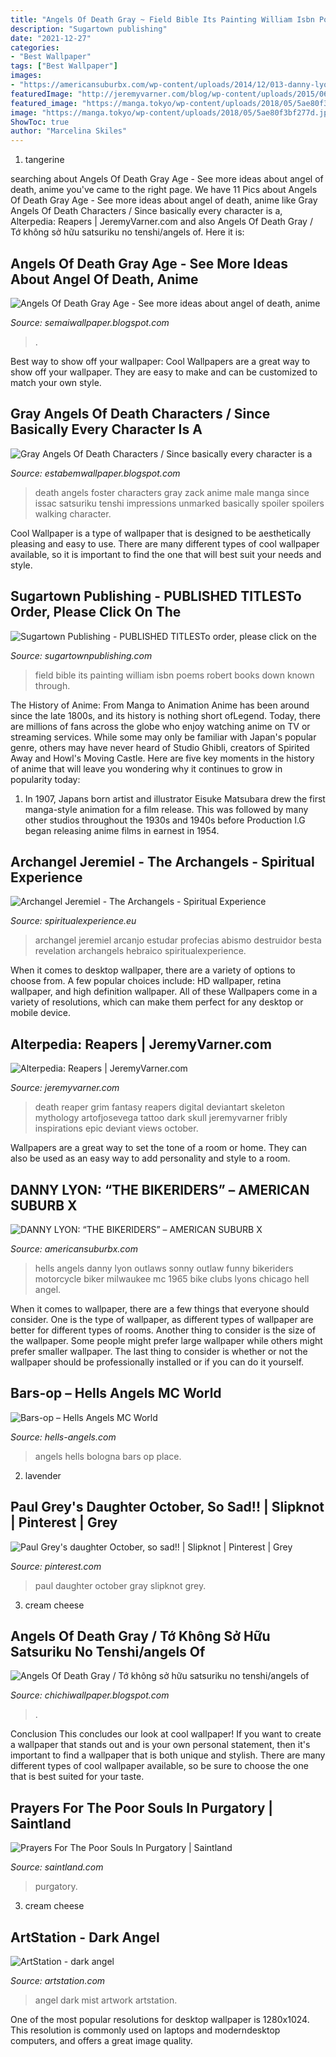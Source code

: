 ```yaml
---
title: "Angels Of Death Gray ~ Field Bible Its Painting William Isbn Poems Robert Books Down Known Through"
description: "Sugartown publishing"
date: "2021-12-27"
categories:
- "Best Wallpaper"
tags: ["Best Wallpaper"]
images:
- "https://americansuburbx.com/wp-content/uploads/2014/12/013-danny-lyon-theredlist.jpg"
featuredImage: "http://jeremyvarner.com/blog/wp-content/uploads/2015/06/angry.jpg"
featured_image: "https://manga.tokyo/wp-content/uploads/2018/05/5ae80f3f71249-155x300.jpeg"
image: "https://manga.tokyo/wp-content/uploads/2018/05/5ae80f3bf277d.jpeg"
ShowToc: true
author: "Marcelina Skiles"
---
```



1. tangerine 

	

		
searching about Angels Of Death Gray Age - See more ideas about angel of death, anime you've came to the right page. We have 11 Pics about Angels Of Death Gray Age - See more ideas about angel of death, anime like Gray Angels Of Death Characters / Since basically every character is a, Alterpedia: Reapers | JeremyVarner.com and also Angels Of Death Gray / Tớ không sở hữu satsuriku no tenshi/angels of. Here it is:
		
    
## Angels Of Death Gray Age - See More Ideas About Angel Of Death, Anime

<img loading=lazy src="https://manga.tokyo/wp-content/uploads/2018/05/5ae80f3bf277d.jpeg" onerror="this.onerror=null;this.src='https://tse4.mm.bing.net/th?id=OIP.Sz27k8zw7Z65wLM3CsLB_QAAAA&amp;pid=15.1';" alt="Angels Of Death Gray Age - See more ideas about angel of death, anime">

_Source: semaiwallpaper.blogspot.com_

>. 

	

Best way to show off your wallpaper:
Cool Wallpapers are a great way to show off your wallpaper. They are easy to make and can be customized to match your own style.

    
## Gray Angels Of Death Characters / Since Basically Every Character Is A

<img loading=lazy src="https://manga.tokyo/wp-content/uploads/2018/05/5ae80f3f71249-155x300.jpeg" onerror="this.onerror=null;this.src='https://tse2.mm.bing.net/th?id=OIP.1BX0VkkDo0vG9azE9pepuwAAAA&amp;pid=15.1';" alt="Gray Angels Of Death Characters / Since basically every character is a">

_Source: estabemwallpaper.blogspot.com_

>death angels foster characters gray zack anime male manga since issac satsuriku tenshi impressions unmarked basically spoiler spoilers walking character. 

	

Cool Wallpaper is a type of wallpaper that is designed to be aesthetically pleasing and easy to use. There are many different types of cool wallpaper available, so it is important to find the one that will best suit your needs and style.

    
## Sugartown Publishing - PUBLISHED TITLESTo Order, Please Click On The

<img loading=lazy src="http://sugartownpublishing.com/yahoo_site_admin/assets/images/Voices_from_the_Field_at_350_dpi.80123431_std.jpg" onerror="this.onerror=null;this.src='https://tse3.mm.bing.net/th?id=OIP.fjDD9v3ye_t8jggkGVyhbgAAAA&amp;pid=15.1';" alt="Sugartown Publishing - PUBLISHED TITLESTo order, please click on the">

_Source: sugartownpublishing.com_

>field bible its painting william isbn poems robert books down known through. 

	

The History of Anime: From Manga to Animation
Anime has been around since the late 1800s, and its history is nothing short ofLegend. Today, there are millions of fans across the globe who enjoy watching anime on TV or streaming services. While some may only be familiar with Japan's popular genre, others may have never heard of Studio Ghibli, creators of Spirited Away and Howl's Moving Castle. Here are five key moments in the history of anime that will leave you wondering why it continues to grow in popularity today:
1) In 1907, Japans born artist and illustrator Eisuke Matsubara drew the first manga-style animation for a film release. This was followed by many other studios throughout the 1930s and 1940s before Production I.G began releasing anime films in earnest in 1954.

    
## Archangel Jeremiel - The Archangels - Spiritual Experience

<img loading=lazy src="https://spiritualexperience.eu/wp-content/uploads/2015/12/Archangel-Jeremiel-1-768x442.jpg" onerror="this.onerror=null;this.src='https://tse4.mm.bing.net/th?id=OIP.8nIB58ZSyy8K3rLfELMziwHaEQ&amp;pid=15.1';" alt="Archangel Jeremiel - The Archangels - Spiritual Experience">

_Source: spiritualexperience.eu_

>archangel jeremiel arcanjo estudar profecias abismo destruidor besta revelation archangels hebraico spiritualexperience. 

	

When it comes to desktop wallpaper, there are a variety of options to choose from. A few popular choices include: HD wallpaper, retina wallpaper, and high definition wallpaper. All of these Wallpapers come in a variety of resolutions, which can make them perfect for any desktop or mobile device. 

    
## Alterpedia: Reapers | JeremyVarner.com

<img loading=lazy src="http://jeremyvarner.com/blog/wp-content/uploads/2015/06/angry.jpg" onerror="this.onerror=null;this.src='https://tse4.mm.bing.net/th?id=OIP.hGUDW-K6e2F-Bp-7EEJPQwHaKL&amp;pid=15.1';" alt="Alterpedia: Reapers | JeremyVarner.com">

_Source: jeremyvarner.com_

>death reaper grim fantasy reapers digital deviantart skeleton mythology artofjosevega tattoo dark skull jeremyvarner fribly inspirations epic deviant views october. 

	

Wallpapers are a great way to set the tone of a room or home. They can also be used as an easy way to add personality and style to a room.

    
## DANNY LYON: “THE BIKERIDERS” – AMERICAN SUBURB X

<img loading=lazy src="https://americansuburbx.com/wp-content/uploads/2014/12/013-danny-lyon-theredlist.jpg" onerror="this.onerror=null;this.src='https://tse4.mm.bing.net/th?id=OIP.jE7AqWFLTlStfU_QYecZYwHaE7&amp;pid=15.1';" alt="DANNY LYON: “THE BIKERIDERS” – AMERICAN SUBURB X">

_Source: americansuburbx.com_

>hells angels danny lyon outlaws sonny outlaw funny bikeriders motorcycle biker milwaukee mc 1965 bike clubs lyons chicago hell angel. 

	

When it comes to wallpaper, there are a few things that everyone should consider. One is the type of wallpaper, as different types of wallpaper are better for different types of rooms. Another thing to consider is the size of the wallpaper. Some people might prefer large wallpaper while others might prefer smaller wallpaper. The last thing to consider is whether or not the wallpaper should be professionally installed or if you can do it yourself.

    
## Bars-op – Hells Angels MC World

<img loading=lazy src="https://hells-angels.com/wp-content/uploads/2020/01/Bologna-OP-scaled-wpcf_300x200.jpg" onerror="this.onerror=null;this.src='https://tse3.mm.bing.net/th?id=OIP.6-0dHAdBKnzXW-XcOv7KKwAAAA&amp;pid=15.1';" alt="Bars-op – Hells Angels MC World">

_Source: hells-angels.com_

>angels hells bologna bars op place. 

	

2. lavender 

    
## Paul Grey&#039;s Daughter October, So Sad!! | Slipknot | Pinterest | Grey

<img loading=lazy src="https://s-media-cache-ak0.pinimg.com/736x/e9/97/c6/e997c68d885e0eaabb75107bf2085eec.jpg" onerror="this.onerror=null;this.src='https://tse1.mm.bing.net/th?id=OIP.1QN7NK00qZRnhCCyOhufOgHaJ7&amp;pid=15.1';" alt="Paul Grey&#039;s daughter October, so sad!! | Slipknot | Pinterest | Grey">

_Source: pinterest.com_

>paul daughter october gray slipknot grey. 

	

3. cream cheese 

    
## Angels Of Death Gray / Tớ Không Sở Hữu Satsuriku No Tenshi/angels Of

<img loading=lazy src="https://64.media.tumblr.com/b0339559e30156ff168414d1e205a29d/31de1e1776629c84-64/s640x960/37d0cd864c892e7972eb5dea90e2621f2ee7bdd0.jpg" onerror="this.onerror=null;this.src='https://tse2.mm.bing.net/th?id=OIP.MYH76qi2u9gGrFbhv-I8YgHaNK&amp;pid=15.1';" alt="Angels Of Death Gray / Tớ không sở hữu satsuriku no tenshi/angels of">

_Source: chichiwallpaper.blogspot.com_

>. 

	

Conclusion
This concludes our look at cool wallpaper! If you want to create a wallpaper that stands out and is your own personal statement, then it's important to find a wallpaper that is both unique and stylish. There are many different types of cool wallpaper available, so be sure to choose the one that is best suited for your taste.

    
## Prayers For The Poor Souls In Purgatory | Saintland

<img loading=lazy src="https://saintland.com/wp-content/uploads/2014/07/Purgatory-7.jpg" onerror="this.onerror=null;this.src='https://tse2.mm.bing.net/th?id=OIP.suHmUKevyUvg3g_NLmWWwQHaLu&amp;pid=15.1';" alt="Prayers For The Poor Souls In Purgatory | Saintland">

_Source: saintland.com_

>purgatory. 

	

3. cream cheese 

    
## ArtStation - Dark Angel

<img loading=lazy src="https://cdna.artstation.com/p/assets/images/images/011/669/220/large/mist-xg-dark-angel-03s.jpg?1530769264" onerror="this.onerror=null;this.src='https://tse2.mm.bing.net/th?id=OIP.6zPjnLOS9nXZXZLbhnTKYgHaKe&amp;pid=15.1';" alt="ArtStation - dark angel">

_Source: artstation.com_

>angel dark mist artwork artstation. 

	

One of the most popular resolutions for desktop wallpaper is 1280x1024. This resolution is commonly used on laptops and moderndesktop computers, and offers a great image quality.

